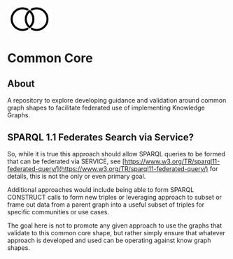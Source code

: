 <img src="./docs/images/commoncorelogo.png" width="100">

# Common Core

## About

A repository to explore developing guidance and validation around common graph shapes
to facilitate federated use of implementing Knowledge Graphs.

## SPARQL 1.1 Federates Search via Service?

So, while it is true this approach should allow SPARQL queries to be formed that 
can be federated via SERVICE, see [https://www.w3.org/TR/sparql11-federated-query/](https://www.w3.org/TR/sparql11-federated-query/)
for details, this is not the only or even primary goal.  

Additional approaches would include being able to form SPARQL CONSTRUCT calls to form new 
triples or leveraging approach to subset or frame out data from a parent graph into 
a useful subset of triples for specific communities or use cases.  

The goal here is not to promote any given approach to use the graphs that validate 
to this common core shape, but rather simply ensure that whatever approach is developed and used
can be operating against know graph shapes.


